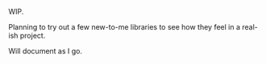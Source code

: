 WIP.

Planning to try out a few new-to-me libraries to see how they feel in a
real-ish project.

Will document as I go.
